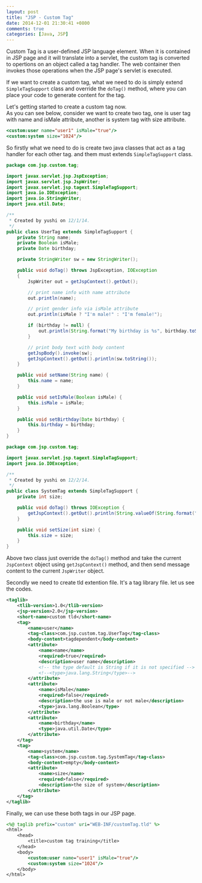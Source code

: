 ```yaml
---
layout: post
title: "JSP - Custom Tag"
date: 2014-12-01 21:30:41 +0800
comments: true
categories: [Java, JSP]
---
```

Custom Tag is a user-defined JSP language element. When it is contained in JSP page and it will translate into a servlet, the custom tag is converted to opertions on an object called a tag handler. The web container then invokes those operations when the JSP page's servlet is executed.   

If we want to create a custom tag, what we need to do is simply extend `SimpleTagSupport` class and override the `doTag()` method, where you can place your code to generate content for the tag.   

Let's getting started to create a custom tag now.   
As you can see below, consider we want to create two tag, one is user tag with name and isMale attribute, another is system tag with size attribute.

``` jsp
<custom:user name="user1" isMale="true"/>
<custom:system size="1024"/>
```
<!-- more -->
So firstly what we need to do is create two java classes that act as a tag handler for each other tag. and them must extends `SimpleTagSupport` class.   
``` java UserTag.java
package com.jsp.custom.tag;

import javax.servlet.jsp.JspException;
import javax.servlet.jsp.JspWriter;
import javax.servlet.jsp.tagext.SimpleTagSupport;
import java.io.IOException;
import java.io.StringWriter;
import java.util.Date;

/**
 * Created by yushi on 12/1/14.
 */
public class UserTag extends SimpleTagSupport {
    private String name;
    private Boolean isMale;
    private Date birthday;

    private StringWriter sw = new StringWriter();

    public void doTag() throws JspException, IOException
    {
        JspWriter out = getJspContext().getOut();

        // print name info with name attribute
        out.println(name);

        // print gender info via isMale attribute
        out.println(isMale ? "I'm male!" : "I'm female!");

        if (birthday != null) {
            out.println(String.format("My birthday is %s", birthday.toString()));
        }

        // print body text with body content
        getJspBody().invoke(sw);
        getJspContext().getOut().println(sw.toString());
    }

    public void setName(String name) {
        this.name = name;
    }

    public void setIsMale(Boolean isMale) {
        this.isMale = isMale;
    }

    public void setBirthday(Date birthday) {
        this.birthday = birthday;
    }
}
``` 

``` java SystemTag.java
package com.jsp.custom.tag;

import javax.servlet.jsp.tagext.SimpleTagSupport;
import java.io.IOException;

/**
 * Created by yushi on 12/2/14.
 */
public class SystemTag extends SimpleTagSupport {
    private int size;

    public void doTag() throws IOException {
        getJspContext().getOut().println(String.valueOf(String.format("The system's size is: %s", String.valueOf(size))));
    }

    public void setSize(int size) {
        this.size = size;
    }
}
```

Above two class just override the `doTag()` method and take the current `JspContext` object using `getJspContext()` method, and then send message content to the current `JspWriter` object.   

Secondly we need to create tld extention file. It's a tag library file. let us see the codes.    
``` xml customTag.tld
<taglib>
    <tlib-version>1.0</tlib-version>
    <jsp-version>2.0</jsp-version>
    <short-name>custom tld</short-name>
    <tag>
        <name>user</name>
        <tag-class>com.jsp.custom.tag.UserTag</tag-class>
        <body-content>tagdependent</body-content>
        <attribute>
            <name>name</name>
            <required>true</required>
            <description>user name</description>
            <!-- the type default is String if it is not specified -->
            <!--<type>java.lang.String</type>-->
        </attribute>
        <attribute>
            <name>isMale</name>
            <required>false</required>
            <description>the use is male or not male</description>
            <type>java.lang.Boolean</type>
        </attribute>
        <attribute>
            <name>birthday</name>
            <type>java.util.Date</type>
        </attribute>
    </tag>
    <tag>
        <name>system</name>
        <tag-class>com.jsp.custom.tag.SystemTag</tag-class>
        <body-content>empty</body-content>
        <attribute>
            <name>size</name>
            <required>false</required>
            <description>the size of system</description>
        </attribute>
    </tag>
</taglib>
```

Finally, we can use these both tags in our JSP page.
``` jsp
<%@ taglib prefix="custom" uri="WEB-INF/customTag.tld" %>
<html>
    <head>
        <title>custom tag training</title>
    </head>
    <body>
        <custom:user name="user1" isMale="true"/>
        <custom:system size="1024"/>
    </body>
</html>
```

